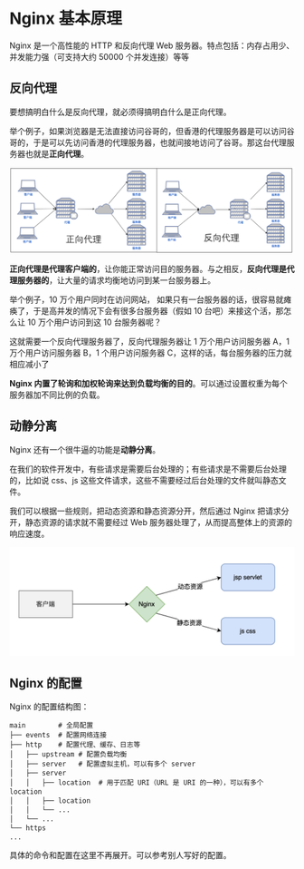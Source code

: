 # Nginx 基本原理

Nginx 是一个高性能的 HTTP 和反向代理 Web 服务器。特点包括：内存占用少、并发能力强（可支持大约 50000 个并发连接）等等

## 反向代理

要想搞明白什么是反向代理，就必须得搞明白什么是正向代理。

举个例子，如果浏览器是无法直接访问谷哥的，但香港的代理服务器是可以访问谷哥的，于是可以先访问香港的代理服务器，也就间接地访问了谷哥。那这台代理服务器也就是**正向代理**。

![](./img/rpox.png)

**正向代理是代理客户端的**，让你能正常访问目的服务器。与之相反，**反向代理是代理服务器的**，让大量的请求均衡地访问到某一台服务器上。

举个例子，10 万个用户同时在访问网站， 如果只有一台服务器的话，很容易就瘫痪了，于是高并发的情况下会有很多台服务器（假如 10 台吧）来接这个活，那怎么让 10 万个用户访问到这 10 台服务器呢？ 

这就需要一个反向代理服务器了，反向代理服务器让 1 万个用户访问服务器 A，1 万个用户访问服务器 B，1 个用户访问服务器 C，这样的话，每台服务器的压力就相应减小了

**Nginx 内置了轮询和加权轮询来达到负载均衡的目的**。可以通过设置权重为每个服务器加不同比例的负载。

## 动静分离

Nginx 还有一个很牛逼的功能是**动静分离**。

在我们的软件开发中，有些请求是需要后台处理的；有些请求是不需要后台处理的，比如说 css、js 这些文件请求，这些不需要经过后台处理的文件就叫静态文件。

我们可以根据一些规则，把动态资源和静态资源分开，然后通过 Nginx 把请求分开，静态资源的请求就不需要经过 Web 服务器处理了，从而提高整体上的资源的响应速度。

![](./img/nginx-05.png)

## Nginx 的配置

Nginx 的配置结构图：

```text
main        # 全局配置
├── events  # 配置网络连接
├── http    # 配置代理、缓存、日志等
│   ├── upstream # 配置负载均衡
│   ├── server   # 配置虚拟主机，可以有多个 server
│   ├── server
│   │   ├── location  # 用于匹配 URI（URL 是 URI 的一种），可以有多个 location
│   │   ├── location
│   │   └── ...
│   └── ...
└── https
...
```

具体的命令和配置在这里不再展开。可以参考别人写好的配置。